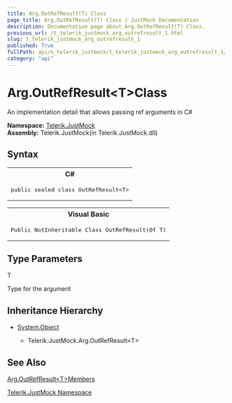 ```yaml
---
title: Arg.OutRefResult(T) Class
page_title: Arg.OutRefResult(T) Class | JustMock Documentation
description: Documentation page about Arg.OutRefResult(T) Class.
previous_url: /t_telerik_justmock_arg_outrefresult_1.html
slug: t_telerik_justmock_arg_outrefresult_1
published: True
fullPath: api/n_telerik_justmock/t_telerik_justmock_arg_outrefresult_1/t_telerik_justmock_arg_outrefresult_1
category: "api"
---
```


# Arg.OutRefResult&lt;T&gt;Class



An implementation detail that allows passing ref arguments in C#


 **Namespace:**  [Telerik.JustMock](n_telerik_justmock) <br> **Assembly:** Telerik.JustMock(in Telerik.JustMock.dll)
## Syntax


<div id="syntaxCodeBlocks" class="code"><span codeLanguage="CSharp"><table><tr><th>C#</th></tr><tr><td><pre xml:space="preserve"><span class="keyword">public</span> <span class="keyword">sealed</span> <span class="keyword">class</span> <span class="identifier">OutRefResult</span>&lt;T&gt;
</pre></td></tr></table></span><span codeLanguage="VisualBasicDeclaration"><table><tr><th>Visual Basic</th></tr><tr><td><pre xml:space="preserve"><span class="keyword">Public</span> <span class="keyword">NotInheritable</span> <span class="keyword">Class</span> <span class="identifier">OutRefResult</span>(<span class="keyword">Of</span> T)</pre></td></tr></table></span></div>

## Type Parameters




T<br>


Type for the argument




## Inheritance Hierarchy


* [System.Object](e5kfa45b)

    * Telerik.JustMock.Arg.OutRefResult&lt;T&gt;


## See Also



 [Arg.OutRefResult&lt;T&gt;Members](allmembers_t_telerik_justmock_arg_outrefresult_1) 

 [Telerik.JustMock Namespace](n_telerik_justmock) 



